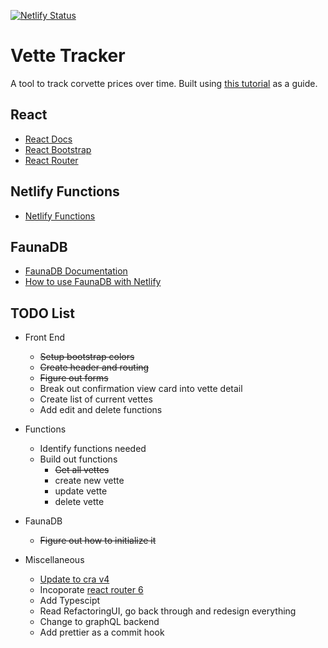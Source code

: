 [![Netlify Status](https://api.netlify.com/api/v1/badges/acd76991-747a-414b-b3d7-fc03fafd114f/deploy-status)](https://app.netlify.com/sites/vette-tracker/deploys)

# Vette Tracker

A tool to track corvette prices over time. Built using [this tutorial](https://www.netlify.com/blog/2018/07/09/building-serverless-crud-apps-with-netlify-functions-faunadb/#2-set-up-faunadb) as a guide.

## React

- [React Docs](https://reactjs.org/)
- [React Bootstrap](https://react-bootstrap.github.io/)
- [React Router](https://reactrouter.com/)

## Netlify Functions

- [Netlify Functions](https://www.netlify.com/products/functions/)

## FaunaDB

- [FaunaDB Documentation](https://docs.fauna.com/fauna/current/start/cloud)
- [How to use FaunaDB with Netlify](https://docs.fauna.com/fauna/current/integrations/netlify.html)

## TODO List

- Front End

  - ~~Setup bootstrap colors~~
  - ~~Create header and routing~~
  - ~~Figure out forms~~
  - Break out confirmation view card into vette detail
  - Create list of current vettes
  - Add edit and delete functions

- Functions

  - Identify functions needed
  - Build out functions
    - ~~Get all vettes~~
    - create new vette
    - update vette
    - delete vette

- FaunaDB

  - ~~Figure out how to initialize it~~

- Miscellaneous
  - [Update to cra v4](https://github.com/facebook/create-react-app/blob/master/CHANGELOG.md)
  - Incoporate [react router 6](https://reacttraining.com/blog/react-router-v6-pre/)
  - Add Typescipt
  - Read RefactoringUI, go back through and redesign everything
  - Change to graphQL backend
  - Add prettier as a commit hook
